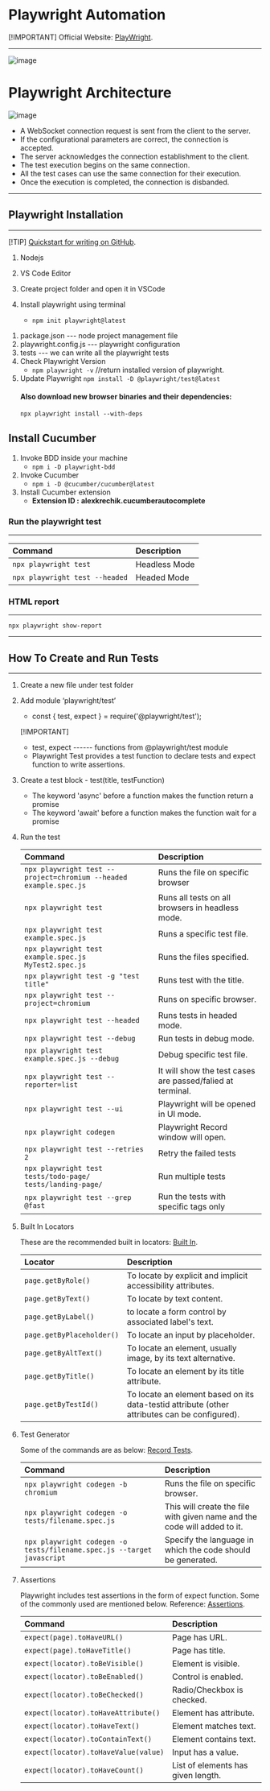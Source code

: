 # Playwright Automation

[!IMPORTANT]
Official Website: [PlayWright](https://playwright.dev/docs/intro).

---

![image](https://playwright.dev/img/playwright-logo.svg)

# Playwright Architecture

![image](https://cdn.prod.website-files.com/667144f11deb101986897c08/667144f11deb101986897e09_RH5oUf3qmBUEID5wf4txTFLVmgyBHt3UTZ7R6S4NsBREIjZDxr1in7_xIm-asTtCfBJ8v4x8pqJBx2VUoSeQl_rDT1RPE7gp_0LrwYnV7Gp-JFEocSC2c_uRwOuVYK7MFl5uoyI_Vaf5ZDie36A53zM.png)

- A WebSocket connection request is sent from the client to the server.
- If the configurational parameters are correct, the connection is accepted.
- The server acknowledges the connection establishment to the client.
- The test execution begins on the same connection.
- All the test cases can use the same connection for their execution.
- Once the execution is completed, the connection is disbanded.

---

## Playwright Installation

---

[!TIP]
[Quickstart for writing on GitHub](https://docs.github.com/en/get-started/writing-on-github/getting-started-with-writing-and-formatting-on-github/quickstart-for-writing-on-github).

1. Nodejs
2. VS Code Editor
3. Create project folder and open it in VSCode

4. Install playwright using terminal
   - `npm init playwright@latest`

1) package.json --- node project management file
2) playwright.config.js --- playwright configuration
3) tests --- we can write all the playwright tests
4) Check Playwright Version
   - `npm playwright -v` //return installed version of playwright.
5) Update Playwright
   `npm install -D @playwright/test@latest`
   #### Also download new browser binaries and their dependencies:
   `npx playwright install --with-deps`

## Install Cucumber

1. Invoke BDD inside your machine
   - `npm i -D playwright-bdd`
2. Invoke Cucumber
   - `npm i -D @cucumber/cucumber@latest`
3. Install Cucumber extension
   - **Extension ID :** **alexkrechik.cucumberautocomplete**

### Run the playwright test

---

| Command                        | Description   |
| :----------------------------- | :------------ |
| `npx playwright test`          | Headless Mode |
| `npx playwright test --headed` | Headed Mode   |

### HTML report

---

`npx playwright show-report`

---

## How To Create and Run Tests

---

1. Create a new file under test folder
2. Add module ‘playwright/test’

   - const { test, expect } = require('@playwright/test');

   [!IMPORTANT]

   - test, expect ------ functions from @playwright/test module

   * Playwright Test provides a test function to declare tests and expect function to write assertions.

3. Create a test block - test(title, testFunction)

   - The keyword 'async' before a function makes the function return a promise

   * The keyword 'await' before a function makes the function wait for a promise

4. Run the test

   | Command                                                            | Description                                                |
   | :----------------------------------------------------------------- | :--------------------------------------------------------- |
   | `npx playwright test --project=chromium --headed  example.spec.js` | Runs the file on specific browser                          |
   | `npx playwright test`                                              | Runs all tests on all browsers in headless mode.           |
   | `npx playwright test  example.spec.js`                             | Runs a specific test file.                                 |
   | `npx playwright test  example.spec.js  MyTest2.spec.js`            | Runs the files specified.                                  |
   | `npx playwright test -g "test title"`                              | Runs test with the title.                                  |
   | `npx playwright test --project=chromium`                           | Runs on specific browser.                                  |
   | `npx playwright test --headed`                                     | Runs tests in headed mode.                                 |
   | `npx playwright test --debug`                                      | Run tests in debug mode.                                   |
   | `npx playwright test example.spec.js --debug`                      | Debug specific test file.                                  |
   | `npx playwright test --reporter=list`                              | It will show the test cases are passed/falied at terminal. |
   | `npx playwright test --ui`                                         | Playwright will be opened in UI mode.                      |
   | `npx playwright codegen`                                           | Playwright Record window will open.                        |
   | `npx playwright test --retries 2`                                  | Retry the failed tests                                     |
   | `npx playwright test tests/todo-page/ tests/landing-page/`         | Run multiple tests                                         |
   | `npx playwright test --grep @fast`                                 | Run the tests with specific tags only                      |

5. Built In Locators

   These are the recommended built in locators: [Built In](https://playwright.dev/docs/locators).

   | Locator                   | Description                                                                                   |
   | :------------------------ | :-------------------------------------------------------------------------------------------- |
   | `page.getByRole() `       | To locate by explicit and implicit accessibility attributes.                                  |
   | `page.getByText()`        | To locate by text content.                                                                    |
   | `page.getByLabel()`       | to locate a form control by associated label's text.                                          |
   | `page.getByPlaceholder()` | To locate an input by placeholder.                                                            |
   | `page.getByAltText()`     | To locate an element, usually image, by its text alternative.                                 |
   | `page.getByTitle()`       | To locate an element by its title attribute.                                                  |
   | `page.getByTestId()`      | To locate an element based on its data-testid attribute (other attributes can be configured). |

6. Test Generator

   Some of the commands are as below: [Record Tests](https://playwright.dev/docs/codegen).

   | Command                                                                | Description                                                              |
   | :--------------------------------------------------------------------- | :----------------------------------------------------------------------- |
   | `npx playwright codegen -b chromium `                                  | Runs the file on specific browser.                                       |
   | `npx playwright codegen -o tests/filename.spec.js`                     | This will create the file with given name and the code will added to it. |
   | `npx playwright codegen -o tests/filename.spec.js --target javascript` | Specify the language in which the code should be generated.              |

7. Assertions

   Playwright includes test assertions in the form of expect function. Some of the commonly used are mentioned below.
   Reference: [Assertions](https://playwright.dev/docs/test-assertions).

   | Command                              | Description                        |
   | :----------------------------------- | :--------------------------------- |
   | `expect(page).toHaveURL()`           | Page has URL.                      |
   | `expect(page).toHaveTitle()`         | Page has title.                    |
   | `expect(locator).toBeVisible()`      | Element is visible.                |
   | `expect(locator).toBeEnabled()`      | Control is enabled.                |
   | `expect(locator).toBeChecked()`      | Radio/Checkbox is checked.         |
   | `expect(locator).toHaveAttribute()`  | Element has attribute.             |
   | `expect(locator).toHaveText()`       | Element matches text.              |
   | `expect(locator).toContainText()`    | Element contains text.             |
   | `expect(locator).toHaveValue(value)` | Input has a value.                 |
   | `expect(locator).toHaveCount()`      | List of elements has given length. |
